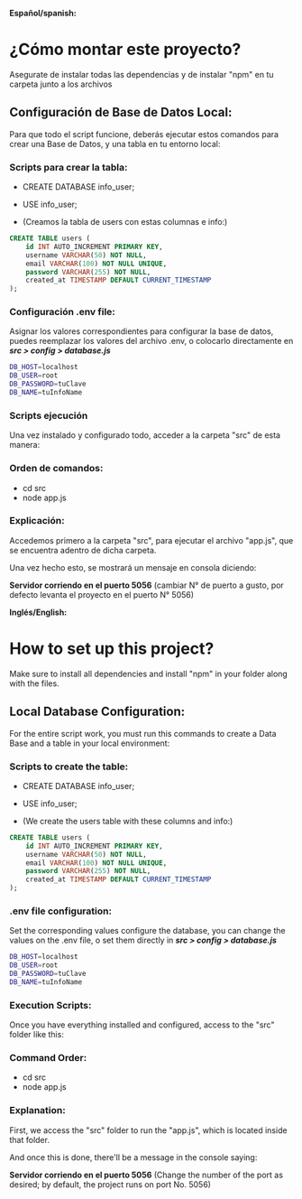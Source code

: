 **Español/spanish:**
# ¿Cómo montar este proyecto?

Asegurate de instalar todas las dependencias y de instalar "npm" en tu carpeta junto a los archivos

## Configuración de Base de Datos Local:

Para que todo el script funcione, deberás ejecutar estos comandos para crear una Base de Datos, y una tabla en tu entorno local:

### Scripts para crear la tabla:

- CREATE DATABASE info_user;
- USE info_user;

- (Creamos la tabla de users con estas columnas e info:)
```sql
CREATE TABLE users (
    id INT AUTO_INCREMENT PRIMARY KEY,
    username VARCHAR(50) NOT NULL,
    email VARCHAR(100) NOT NULL UNIQUE,
    password VARCHAR(255) NOT NULL,
    created_at TIMESTAMP DEFAULT CURRENT_TIMESTAMP
);
```

### Configuración .env file:

Asignar los valores correspondientes para configurar la base de datos, puedes reemplazar los valores del archivo .env, o colocarlo directamente en ***src > config > database.js***
```bash
DB_HOST=localhost
DB_USER=root
DB_PASSWORD=tuClave
DB_NAME=tuInfoName
```
### Scripts ejecución

Una vez instalado y configurado todo, acceder a la carpeta "src" de esta manera:

### Orden de comandos:

- cd src
- node app.js

### Explicación:

Accedemos primero a la carpeta "src", para ejecutar el archivo "app.js", que se encuentra adentro de dicha carpeta.

Una vez hecho esto, se mostrará un mensaje en consola diciendo:

**Servidor corriendo en el puerto 5056** 
(cambiar N° de puerto a gusto, por defecto levanta el proyecto en el puerto N° 5056)

**Inglés/English:**

# How to set up this project?

Make sure to install all dependencies and install "npm" in your folder along with the files.

## Local Database Configuration:

For the entire script work, you must run this commands to create a Data Base and a table in your local environment:

### Scripts to create the table:

- CREATE DATABASE info_user;
- USE info_user;

- (We create the users table with these columns and info:)
```sql
CREATE TABLE users (
    id INT AUTO_INCREMENT PRIMARY KEY,
    username VARCHAR(50) NOT NULL,
    email VARCHAR(100) NOT NULL UNIQUE,
    password VARCHAR(255) NOT NULL,
    created_at TIMESTAMP DEFAULT CURRENT_TIMESTAMP
);
```

### .env file configuration:

Set the corresponding values configure the database, you can change the values on the .env file, o set them directly in ***src > config > database.js***

```bash
DB_HOST=localhost
DB_USER=root
DB_PASSWORD=tuClave
DB_NAME=tuInfoName
```


### Execution Scripts: 
Once you have everything installed and configured, access to the "src" folder like this:

### Command Order:

- cd src
- node app.js

### Explanation:

First, we access the "src" folder to run the "app.js", which is located inside that folder.

And once this is done, there'll be a message in the console saying:

**Servidor corriendo en el puerto 5056** 
(Change the number of the port as desired; by default, the project runs on port No. 5056)